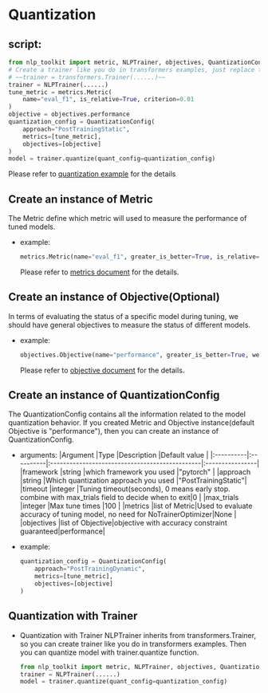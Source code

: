 # Quantization
## script:
```python
from nlp_toolkit import metric, NLPTrainer, objectives, QuantizationConfig,
# Create a trainer like you do in transformers examples, just replace transformers.Trainer with NLPTrainer
# ~~trainer = transformers.Trainer(......)~~
trainer = NLPTrainer(......)
tune_metric = metrics.Metric(
    name="eval_f1", is_relative=True, criterion=0.01
)
objective = objectives.performance
quantization_config = QuantizationConfig(
    approach="PostTrainingStatic",
    metrics=[tune_metric],
    objectives=[objective]
)
model = trainer.quantize(quant_config=quantization_config)
```
Please refer to [quantization example](../examples/optimize/pytorch/huggingface/text-classification/quantization/inc/run_glue.py) for the details

## Create an instance of Metric
The Metric define which metric will used to measure the performance of tuned models.
- example:
    ```python
    metrics.Metric(name="eval_f1", greater_is_better=True, is_relative=True, criterion=0.01, weight_ratio=None)
    ```

    Please refer to [metrics document](metrics.md) for the details.

## Create an instance of Objective(Optional)
In terms of evaluating the status of a specific model during tuning, we should have general objectives to measure the status of different models.

- example:
    ```python
    objectives.Objective(name="performance", greater_is_better=True, weight_ratio=None)
    ```

    Please refer to [objective document](objectives.md) for the details.

## Create an instance of QuantizationConfig
The QuantizationConfig contains all the information related to the model quantization behavior. If you created Metric and Objective instance(default Objective is "performance"), then you can create an instance of QuantizationConfig.

- arguments:
    |Argument   |Type       |Description                                        |Default value    |
    |:----------|:----------|:-----------------------------------------------|:----------------|
    |framework  |string     |which framework you used                        |"pytorch"        |
    |approach   |string     |Which quantization approach you used            |"PostTrainingStatic"|
    |timeout    |integer    |Tuning timeout(seconds), 0 means early stop. combine with max_trials field to decide when to exit|0    |
    |max_trials |integer    |Max tune times                                  |100              |
    |metrics    |list of Metric|Used to evaluate accuracy of tuning model, no need for NoTrainerOptimizer|None |
    |objectives |list of Objective|objective with accuracy constraint guaranteed|performance|

- example:
    ```python
    quantization_config = QuantizationConfig(
        approach="PostTrainingDynamic",
        metrics=[tune_metric],
        objectives=[objective]
    )
    ```

## Quantization with Trainer
- Quantization with Trainer
    NLPTrainer inherits from transformers.Trainer, so you can create trainer like you do in transformers examples. Then you can quantize model with trainer.quantize function.
    ```python
    from nlp_toolkit import metric, NLPTrainer, objectives, QuantizationConfig,
    trainer = NLPTrainer(......)
    model = trainer.quantize(quant_config=quantization_config)
    ```
